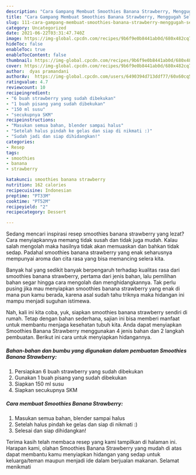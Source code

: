 ```yaml
---
description: "Cara Gampang Membuat Smoothies Banana Strawberry, Menggugah Selera"
title: "Cara Gampang Membuat Smoothies Banana Strawberry, Menggugah Selera"
slug: 111-cara-gampang-membuat-smoothies-banana-strawberry-menggugah-selera
category: Uncategorized
date: 2021-06-22T03:31:47.740Z
image: https://img-global.cpcdn.com/recipes/9b6f9e0b8441ab0d/680x482cq70/smoothies-banana-strawberry-foto-resep-utama.jpg
hideToc: false
enableToc: true
enableTocContent: false
thumbnail: https://img-global.cpcdn.com/recipes/9b6f9e0b8441ab0d/680x482cq70/smoothies-banana-strawberry-foto-resep-utama.jpg
cover: https://img-global.cpcdn.com/recipes/9b6f9e0b8441ab0d/680x482cq70/smoothies-banana-strawberry-foto-resep-utama.jpg
author:  dyas pramandani
authorAv:  https://img-global.cpcdn.com/users/6490394d713ddf77/60x60cq50/avatar.jpg
ratingvalue: 4.7
reviewcount: 10
recipeingredient:
- "6 buah strawberry yang sudah dibekukan"
- "1 buah pisang yang sudah dibekukan"
- "150 ml susu"
- "secukupnya SKM"
recipeinstructions:
- "Masukan semua bahan, blender sampai halus"
- "Setelah halus pindah ke gelas dan siap di nikmati :)"
- "Sudah jadi dan siap dihidangkan!"
categories:
- Resep
tags:
- smoothies
- banana
- strawberry

katakunci: smoothies banana strawberry 
nutrition: 162 calories
recipecuisine: Indonesian
preptime: "PT33M"
cooktime: "PT52M"
recipeyield: "2"
recipecategory: Dessert

---
```



Sedang mencari inspirasi resep smoothies banana strawberry yang lezat? Cara menyiapkannya memang tidak susah dan tidak juga mudah. Kalau salah mengolah maka hasilnya tidak akan memuaskan dan bahkan tidak sedap. Padahal smoothies banana strawberry yang enak seharusnya mempunyai aroma dan cita rasa yang bisa memancing selera kita.




Banyak hal yang sedikit banyak berpengaruh terhadap kualitas rasa dari smoothies banana strawberry, pertama dari jenis bahan, lalu pemilihan bahan segar hingga cara mengolah dan menghidangkannya. Tak perlu pusing jika mau menyiapkan smoothies banana strawberry yang enak di mana pun kamu berada, karena asal sudah tahu triknya maka hidangan ini mampu menjadi suguhan istimewa.


Nah, kali ini kita coba, yuk, siapkan smoothies banana strawberry sendiri di rumah. Tetap dengan bahan sederhana, sajian ini bisa memberi manfaat untuk membantu menjaga kesehatan tubuh kita. Anda dapat menyiapkan Smoothies Banana Strawberry menggunakan 4 jenis bahan dan 2 langkah pembuatan. Berikut ini cara untuk menyiapkan hidangannya.

<!--inarticleads1-->

##### Bahan-bahan dan bumbu yang digunakan dalam pembuatan Smoothies Banana Strawberry:

1. Persiapkan 6 buah strawberry yang sudah dibekukan
1. Gunakan 1 buah pisang yang sudah dibekukan
1. Siapkan 150 ml susu
1. Siapkan secukupnya SKM




<!--inarticleads2-->

##### Cara membuat Smoothies Banana Strawberry:

1. Masukan semua bahan, blender sampai halus
1. Setelah halus pindah ke gelas dan siap di nikmati :)
1. Selesai dan siap dihidangkan!



Terima kasih telah membaca resep yang kami tampilkan di halaman ini. Harapan kami, olahan Smoothies Banana Strawberry yang mudah di atas dapat membantu kamu menyiapkan hidangan yang sedap untuk keluarga/teman maupun menjadi ide dalam berjualan makanan. Selamat menikmati
